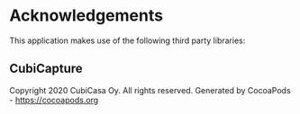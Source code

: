 # Acknowledgements
This application makes use of the following third party libraries:

## CubiCapture

Copyright 2020 CubiCasa Oy. All rights reserved.
Generated by CocoaPods - https://cocoapods.org
